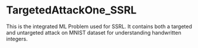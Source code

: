 # TargetedAttackOne_SSRL

This is the integrated ML Problem used for SSRL. It contains both a targeted and untargeted attack on MNIST dataset for understanding handwritten integers.
